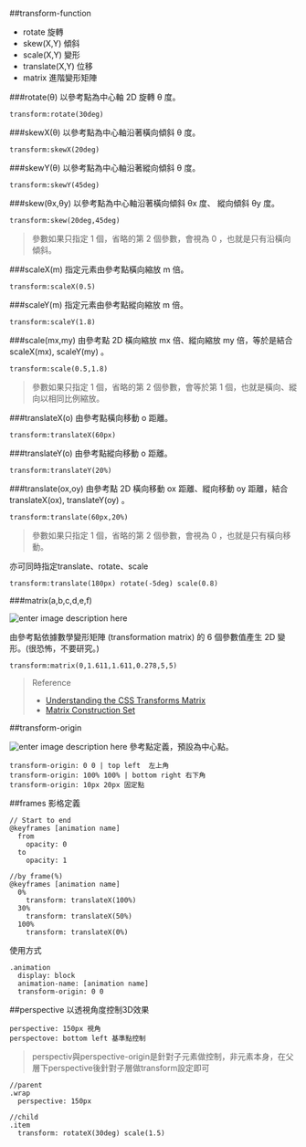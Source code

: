 ##transform-function

 - rotate 旋轉
 - skew(X,Y) 傾斜
 - scale(X,Y) 變形
 - translate(X,Y) 位移
 - matrix 進階變形矩陣

###rotate(θ)
以參考點為中心軸 2D 旋轉 θ 度。

    transform:rotate(30deg)

###skewX(θ)
以參考點為中心軸沿著橫向傾斜 θ 度。

    transform:skewX(20deg)

###skewY(θ)
以參考點為中心軸沿著縱向傾斜 θ 度。

    transform:skewY(45deg)

###skew(θx,θy)
以參考點為中心軸沿著橫向傾斜 θx 度、 縱向傾斜 θy 度。

    transform:skew(20deg,45deg)

> 參數如果只指定 1 個，省略的第 2 個參數，會視為 0 ，也就是只有沿橫向傾斜。

###scaleX(m)
指定元素由參考點橫向縮放 m 倍。

    transform:scaleX(0.5)

###scaleY(m)
指定元素由參考點縱向縮放 m 倍。

    transform:scaleY(1.8)

###scale(mx,my)
由參考點 2D 橫向縮放 mx 倍、縱向縮放 my 倍，等於是結合 scaleX(mx), scaleY(my) 。

    transform:scale(0.5,1.8)

> 參數如果只指定 1 個，省略的第 2 個參數，會等於第 1 個，也就是橫向、縱向以相同比例縮放。

###translateX(o)
由參考點橫向移動 o 距離。

    transform:translateX(60px)

###translateY(o)
由參考點縱向移動 o 距離。

    transform:translateY(20%)

###translate(ox,oy)
由參考點 2D 橫向移動 ox 距離、縱向移動 oy 距離，結合 translateX(ox), translateY(oy) 。

    transform:translate(60px,20%)

> 參數如果只指定 1 個，省略的第 2 個參數，會視為 0 ，也就是只有橫向移動。

亦可同時指定translate、rotate、scale

    transform:translate(180px) rotate(-5deg) scale(0.8)

###matrix(a,b,c,d,e,f)

![enter image description here](http://image.zhangxinxu.com/image/blog/201206/css-transforms-matrix5.gif)

由參考點依據數學變形矩陣 (transformation matrix) 的 6 個參數值產生 2D 變形。(很恐怖，不要研究。)

    transform:matrix(0,1.611,1.611,0.278,5,5)

> Reference
>  - [Understanding the CSS Transforms Matrix](https://dev.opera.com/articles/understanding-the-css-transforms-matrix/)
>   - [Matrix Construction Set](http://www.useragentman.com/matrix/)

##transform-origin

![enter image description here](http://image.zhangxinxu.com/image/blog/201206/css-transforms-matrix2.png)
參考點定義，預設為中心點。

    transform-origin: 0 0 | top left  左上角
    transform-origin: 100% 100% | bottom right 右下角
    transform-origin: 10px 20px 固定點

##frames
影格定義

    // Start to end
    @keyframes [animation name]
      from
        opacity: 0
      to
        opacity: 1

    //by frame(%)
    @keyframes [animation name]
      0%
        transform: translateX(100%)
      30%
        transform: translateX(50%)
      100%
        transform: translateX(0%)
    
使用方式

    .animation
      display: block
      animation-name: [animation name]
      transform-origin: 0 0

##perspective
以透視角度控制3D效果

    perspective: 150px 視角
    perspectove: bottom left 基準點控制

> perspectiv與perspective-origin是針對子元素做控制，非元素本身，在父層下perspective後針對子層做transform設定即可

    //parent
    .wrap
      perspective: 150px
    
    //child
    .item
      transform: rotateX(30deg) scale(1.5)
      